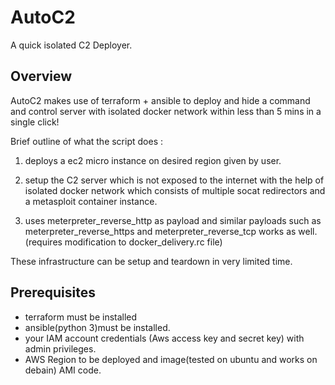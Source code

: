 
# AutoC2

A quick isolated C2 Deployer.

## Overview

AutoC2 makes use of terraform + ansible to deploy and hide a command and control server with isolated docker network within less than 5 mins in a single click!

Brief outline of what the script does :

1. deploys a ec2 micro instance on desired region given by user.

2. setup the C2 server which is not exposed to the internet with the help of isolated docker network which consists of multiple socat redirectors and a metasploit container instance.

3. uses meterpreter_reverse_http as payload and similar payloads such as 
meterpreter_reverse_https and meterpreter_reverse_tcp works as well. (requires modification to docker_delivery.rc file)



These infrastructure can be setup and teardown in very limited time.

## Prerequisites

* terraform must be installed
* ansible(python 3)must be installed.
* your IAM account credentials (Aws access key and secret key) with admin privileges.
* AWS Region to be deployed and image(tested on ubuntu and works on debain) AMI code.

